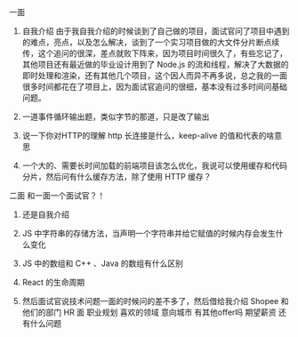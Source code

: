 
一面
1. 自我介绍
  由于我自我介绍的时候谈到了自己做的项目，面试官问了项目中遇到的难点，亮点，以及怎么解决，谈到了一个实习项目做的大文件分片断点续传，这个追问的很深，差点就败下阵来，因为项目时间很久了，有些忘记了，其他项目还有最近做的毕业设计用到了 Node.js 的流和线程，解决了大数据的即时处理和渲染，还有其他几个项目，这个因人而异不再多说，总之我的一面很多时间都花在了项目上，因为面试官追问的很细，基本没有过多时间问基础问题。

2. 一道事件循环输出题，类似字节的那道，只是改了输出

3. 说一下你对HTTP的理解
  http 长连接是什么，keep-alive 的值和代表的啥意思

4. 一个大的、需要长时间加载的前端项目该怎么优化，我说可以使用缓存和代码分片，然后问有什么缓存方法，除了使用 HTTP 缓存？

二面
和一面一个面试官？！

1. 还是自我介绍
2. JS 中字符串的存储方法，当声明一个字符串并给它赋值的时候内存会发生什么变化

3. JS 中的数组和 C++ 、Java 的数组有什么区别

4. React 的生命周期

5. 然后面试官说技术问题一面的时候问的差不多了，然后借给我介绍 Shopee 和他们的部门
HR 面
职业规划
喜欢的领域
意向城市
有其他offer吗
期望薪资
还有什么问题